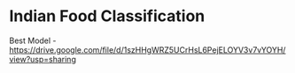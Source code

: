 # Indian Food Classification

Best Model - https://drive.google.com/file/d/1szHHgWRZ5UCrHsL6PejELOYV3v7vYOYH/view?usp=sharing
